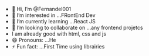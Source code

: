 - 👋 Hi, I’m @Fernandel001
- 👀 I’m interested in ...FRontEnd Dev
- 🌱 I’m currently learning ...React JS
- 💞️ I’m looking to collaborate on ...any frontend projetcs
- I am already good with html, css and js
- 😄 Pronouns: ...He 
- ⚡ Fun fact: ...First Time using librairies

<!---
Fernandel001/Fernandel001 is a ✨ special ✨ repository because its `README.md` (this file) appears on your GitHub profile.
You can click the Preview link to take a look at your changes.
--->
